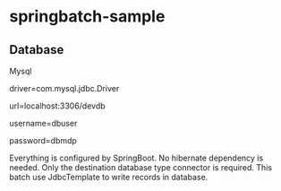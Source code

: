 # springbatch-sample


## Database

Mysql

driver=com.mysql.jdbc.Driver

url=localhost:3306/devdb

username=dbuser

password=dbmdp

Everything is configured by SpringBoot. No hibernate dependency is needed. Only the destination database type connector is required.
This batch use JdbcTemplate to write records in database.
